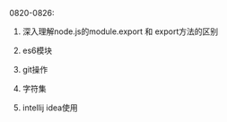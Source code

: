 0820-0826:

1. 深入理解node.js的module.export 和 export方法的区别

2. es6模块

3. git操作

4. 字符集

5. intellij idea使用 
